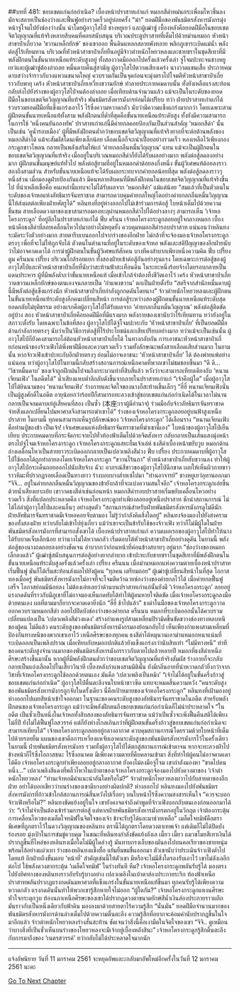 ##บทที่ 481: ขอบเขตแก่นก่อกำเนิด?
เบื้องหน้าปราสาทเก่าแก่
หมอกสีดำหม่นกระเพื่อมไหวขึ้นลง มักจะสลายเป็นช่องว่างและฟื้นฟูอย่างรวดเร็วอยู่บ่อยครั้ง
“ฆ่า”
ยอดฝีมือของพันธมิตรสังหารมังกรมุ่งหน้าจู่โจมไปยังช่องว่างนั้น
นำโดยผู้อาวุโสไป๋ ชางหยูเยว่ และผู้เฒ่าซู่ เบื้องหลังคือยอดฝีมือในขอบเขตจิตวิญญาณที่แท้จริงหลายสิบคนที่คอยสนับสนุน
บริเวณประตูปราสาทที่เต็มไปด้วยม่านหมอก หัวหน้าสาขาป๋าเถี่ยวาด ‘ขวานเหล็กยักษ์’ ของเขาออก พื้นดินแหลกสลายพังทลาย พลิกภูเขาระเบิดแม่น้ำ พลังต่อสู้ไร้เทียมทาน
บริเวณที่หัวหน้าสาขาป๋าเถี่ยยืนอยู่มีจ้าวตำหนักโหยวหลงและชายชราในชุดสีเทาที่มีพลังฝึกตนในขั้นนายเหนือแท้ระดับสูงอยู่ ทั้งสองวาดมือออกไปครั้งแล้วครั้งเล่า จู่โจมปะทะจนชางหยูเยว่และผู้เฒ่าซู่ต้องล่าถอย
หมื่นดาบคืนสู่สามัญ
ผู้อาวุโสไป๋ตวาดเสียงเคร่ง นางวาดแขนเสื้อ ประกายคมดาบสว่างจ้าราวกับวงแหวนขนาดใหญ่ ควบรวมกันเป็นจุดก่อนจะมุ่งตรงไปโจมตีหัวหน้าสาขาป๋าเถี่ยราวกับพายุ
เคร้ง
หัวหน้าสาขาป๋าเถี่ยเหวี่ยงขวานยักษ์ ทำลายประกายคมดาบนั้น ทั้งยังเหลือแรงสะท้อนกลับส่งไปยังร่างของผู้อาวุโสไป๋จนต้องล่าถอย
เมื่อเทียบด้านจำนวนแล้ว แม้จะเป็นในระดับของยอดฝีมือในขอบเขตจิตวิญญาณที่แท้จริง พันธมิตรสังหารมังกรย่อมได้เปรียบ
ทว่า
ฝ่ายปราสาทเก่าแก่ได้รวบรวมยอดฝีมือที่แข็งแกร่งเอาไว้ ไร้ซึ่งความหวาดกลัว นับว่ามีความแข็งแกร่งมากกว่า
โดยเฉพาะสามผู้ฝึกตนขั้นนายเหนือแท้ทั้งสาม พลังฝึกตนที่ต่ำที่สุดคือขั้นนายเหนือแท้ระดับสูง ทั้งยังมีความสามารถในการใช้ ‘หนึ่งคนยันกองทัพ’
ปราสาทเก่าแก่นี้มีค่ายกลคอยป้องกันเป็นส่วนสำคัญ ‘หมอกสีดำ’ นั้นเป็นเช่น ‘คูน้ำรอบเมือง’
ผู้ที่มีพลังฝึกตนต่ำกว่าขอบเขตจิตวิญญาณที่แท้จริงยากที่จะต่อต้านพลังของหมอกสีดำได้ แม้จะสัมผัสโดนเพียงเล็กน้อย เลือดเนื้อก็จะเน่าเปื่อยอย่างรวดเร็ว หลงเหลือไว้เพียงกองกระดูกขาวโพลน กลายเป็นพลังเสริมให้แก่ ‘ค่ายกลกลืนหมื่นวิญญาณ’ แทน
แม้จะเป็นผู้ฝึกตนในขอบเขตจิตวิญญาณที่แท้จริง เมื่ออยู่ในบริเวณหมอกสีดำก็ยังได้รับผลอย่างมาก พลังต่อสู้ลดลงอย่างมาก
ผู้ฝึกตนขั้นมนุษย์แท้ทั่วไป พลังต่อสู้ยามที่อยู่ในหมอกดำด้อยลงกึ่งหนึ่ง
ขั้นผู้วิเศษแท้ด้อยลงราวสองถึงสามส่วน
สำหรับขั้นนายเหนือแท้จะได้รับผลกระทบจากค่ายกลน้อยที่สุด พลังต่อสู้ลดลงราวๆ หนึ่งส่วน
เมื่อมองดูฝ่ายป้องกันแล้ว มีคนหลายสิบคนที่มีพลังฝึกตนในขอบเขตจิตวิญญาณที่แท้จริงขึ้นไป
ที่น่าเหลือเชื่อคือ คนเหล่านี้แทบจะไม่ได้รับผลจาก ‘หมอกสีดำ’ แม้แต่น้อย
“สมแล้วที่เป็นตัวตนในระดับของเจ้าหอแห่งลัทธิมารจันทราชาด สามารถควบคุมค่ายกลใหญ่โตอย่างค่ายกลกลืนหมื่นวิญญาณนี้ให้ส่งผลต่อเพียงฝ่ายศัตรูได้”
หลินทงที่อยู่ห่างออกไปไม่เข้าร่วมการต่อสู้ ใบหน้าเต็มไปด้วยความชื่นชม
สายเลือดดวงตาของเขาสามารถมองทะลุผ่านหมอกสีดำไปได้อย่างลางๆ สามารถเห็น ‘เจ้าหอโครงกระดูก’ ที่อยู่ลึกในปราสาทเก่าแก่ได้
ฟึ่บ ครืนน
เจ้าหอโครงกระดูกลอยอยู่ใจกลางหมอก เบื้องหน้าคือธงสีดำที่ลอยเคลื่อนไหวไปมาอย่างไม่หยุดยั้ง ควบคุมหมอกสีดำรอบปราสาท
แน่นอนว่าหลินทงระมัดระวังตัวอย่างมาก สายตารีบเบนออกไปจากร่างของอีกฝ่าย ไม่กล้าที่จะจ้องมองเจ้าหอโครงกระดูกตรงๆ เพื่อที่จะไม่ให้ถูกจับได้
ตัวตนในตำนานที่อยู่ในระดับของเจ้าหอ พลังและสติปัญญาของอีกฝ่ายนับว่าไม่อาจคาดเดาได้ การฆ่าผู้ฝึกตนในขั้นผู้วิเศษแท้สักคน บางทีคงสำบากเพียงหนึ่งความคิด
ฟึ่บ เปรี้ยง
ตูม ครืนนน เปรี้ยง
บริเวณใกล้รอยแยก ทั้งสองฝ่ายเข้าต่อสู้กันอย่างรุนแรง
โดยเฉพาะการต่อสู้ของผู้อาวุโสไป๋และหัวหน้าสาขาป๋าเถี่ยที่นับว่าสะท้านฟ้าสะเทือนดิน ในระยะหนึ่งร้อยจ้างโดยรอบกลายเป็นแดนประหาร ผู้ที่มีพลังต่ำกว่าขั้นนายเหนือแท้ เมื่อเข้าใกล้จำต้องทิ้งชีวิตเอาไว้
เคร้ง
หัวหน้าสาขาป๋าเถี่ยวาดขวานเหล็กยักษ์ของตนเองจนกลายเป็น ‘กำแพงขวาน’ ตกเป็นฝ่ายตั้งรับ
“สตรีจากสำนักหมื่นดาบผู้นี้มีพลังต่อสู้แข็งแกร่งนัก หัวหน้าสาขาป๋าเถี่ยกำลังถูกกดดันโดยนาง”
จ้าวตำหนักโหยวหลงและผู้ฝึกตนในขั้นนายเหนือแท้ระดับสูงอีกคนเปลี่ยนสีหน้า
การต่อสู้ระหว่างสองผู้ฝึกตนขั้นนายเหนือแท้ระดับสุดยอดกลับไม่ยุติธรรม
อย่างแรกคือผู้อาวุโสไป๋ได้รับผลจาก ‘ค่ายกลกลื่นหมื่นวิญญาณ’ พลังต่อสู้ติดขัดอยู่บ้าง
สอง หัวหน้าสาขาป๋าเถี่ยคือยอดฝีมือที่มีแรงมาก พลังกายของเขานับว่าไร้เทียมทาน ทว่ายังอยู่ในสภาวะตั้งรับ
โดยเฉพาะในข้อที่สอง
ผู้อาวุโสไป๋ได้จู่โจมปะทะกับ ‘หัวหน้าสาขาป๋าเถี่ย’ ที่เป็นยอดฝีมือด้านกำลังกายตรงๆ นับว่าเป็นวิธีการต่อสู้ที่ไร้ประโยชน์และเสียเปรียบอย่างมาก
ทว่าแม้จะเป็นเช่นนั้น ผู้อาวุโสไป๋ก็ยังคงสามารถไล่ต้อนหัวหน้าสาขาป๋าเถี่ยได้
ในทางกลับกัน การเอาชนะหัวหน้าสาขาป๋าเถี่ยก่อนหน้าของจ้าวเฟิงได้พึ่งพาฝีมือและความรวดเร็ว รวมทั้งลักษณะพลังสายเลือดเสียส่วนมาก
ในยามนั้น หากจ้าวเฟิงเข้าปะทะกับอีกฝ่ายตรงๆ ย่อมไม่อาจเอาชนะ ‘หัวหน้าสาขาป๋าเถี่ย’ ได้ ต้องพ่ายแพ้อย่างแน่นอน
ทว่าผู้อาวุโสไป๋ในยามนี้กลับสร้างสถานการณ์เหนือคาดที่พวกเขาไม่ชมชอบขึ้นมา
“ดี ดี... ‘วิชาหมื่นดาบ’ ของเจ้าถูกฝึกฝนไปจนถึงกระบวนท่าที่สิบสี่แล้ว หวังว่าจะสามารถเทียบเคียงกับ ‘หนานเจียนเฟิง’ ในอดีตได้”
น้ำเสียงแหบต่ำลึกลับดังขึ้นจากภายในปราสาทเก่าแก่
“เจ้าคือผู้ใด”
เมื่อผู้อาวุโสไป๋ได้ยินนามของ ‘หนานเจียนเฟิง’ ร่างกายและจิตใจของนางก็สะท้านขึ้นเล็กๆ
“ฮี่ฮี่ หนานเจียนเฟิงนั่นเป็นผู้สูงศักดิ์ในอดีต อายุน้อยกว่าร้อยปีก็สามารถทะลวงเข้าสู่ขอบเขตแก่นก่อกำเนิดได้ในเวลาไม่นาน กลายเป็นจอมดาบเย่อู๋เสี่ยคนที่สอง เปิ่นซั่ว (本座:เราผู้มีอำนาจ) ร่วมมือกับจ้าวลัทธิมารจันทราชาด จ่ายสิ่งแลกเปลี่ยนไปมหาศาลจึงสามารถฆ่าเขาได้”
ร่างของเจ้าหอโครงกระดูกลอยอยู่บนฟ้าสูงเหนือปราสาท
ในยามนี้ ทุกคนสามารถเห็นรูปลักษณ์ของ ‘เจ้าหอโครงกระดูก’ ได้เลือนราง
“หนานเจียนเฟิงคือท่านปู่ของข้า เป็นเจ้า! เจ้าเศษเดนแห่งลัทธิมารจันทราชาดที่ฆ่าเขานี่เอง”
ใบหน้าของผู้อาวุโสไป๋เย็นเยียบ ประกายคมดาบที่กระจัดกระจายไปทั่วท้องฟ้าเต็มไปด้วยจิตสังหาร กลับกลายเป็นเส้นแสงมุ่งหน้าตรงไปจู่โจมเจ้าหอโครงกระดูก
เจ้าหอโครงกระดูกแสยะยิ้มเจ้าเล่ห์ ธงสีดำเบื้องหน้าขยับวูบ หมอกด้านล่างเคลื่อนไหวเป็นสายยาวระเบิดออกกลายเป็นเปลวเพลิงสีม่วง
ฟึ่บ เปรี้ยง
ประกายคมดาบที่ผู้อาวุโสไป๋ใช้ออกได้ถูกทำลายลงโดยเจ้าหอโครงกระดูก
“ขวานไร้นภา”
หัวหน้าสาขาป๋าเถี่ยสับขวานลง ทำให้ผู้อาวุโสไป๋กระเด็นถอยออกไปนับสิบจ้าง
ฉัวะ
อาภรณ์สีขาวของผู้อาวุโสไป๋ฉีกขาด เผยให้เห็นผิวกายขาวราวหิมะที่ปรากฏรอยเลือดเป็นทางยาว ร่างบอบบางส่ายเซไปมา
“ท่านอาจารย์”
ชางหยูเยว่อุทานออกมา
“จิจิ... อยู่ในค่ายกลกลืนหมื่นวิญญาณของข้ายังกล้าที่จะแบ่งความสนใจอีก”
เจ้าหอโครงกระดูกเอ่ยขึ้นด้วยน้ำเสียงเยาะเย้ย
เขาวาดธงสีดำเช่นก่อนหน้า หมอกสีดำรอบปราสาทเริ่มขยับเคลื่อนไหวอย่างรวดเร็ว
สิ่งที่แปลกประหลาดคือ เจ้าหอโครงกระดูกทำเพียงลอยอยู่เหนือปราสาท ชักนำสถานการณ์ ไม่ได้ไล่ล่าผู้อาวุโสไป๋และคนอื่นๆ อย่างสุดตัว
“สถานการณ์สำหรับฝ่ายพันธมิตรสังหารมังกรดูไม่ดีนัก ฝ่ายลัทธิมารจันทราชาดมีเจ้าหอคอยจับตามอง ไม่รู้ว่ากำลังคิดสิ่งใดอยู่”
หลินทงจ้องมองไปยังสงครามของทั้งสองฝ่าย ทว่ากลับไม่เข้าไปยุ่งเกี่ยว
แม้ว่าเขาจะเป็นข้ารับใช้ของจ้าวเฟิง ทว่าก็ไม่มีผู้ใดในฝ่ายพันธมิตรสังหารมังกรที่สามารถสั่งเขาได้
เบื้องหน้าปราสาทเก่าแก่
ความเผอเรอของผู้อาวุโสไป๋ทำให้นางได้รับบาดเจ็บเล็กน้อย
ทว่านางไม่ได้หวาดกลัว เริ่มตอบโต้หัวหน้าสาขาป๋าเถี่ยอย่างดุดัน ในยามนี้ พลังต่อสู้ของนางถดถอยลงอย่างชัดเจน ลำบากกว่าก่อนหน้าที่ค่อนข้างสบายๆ อยู่มาก
“ช่องว่างของหมอกเล็กลงแล้ว”
ผู้เฒ่าซู่สนับสนุนการต่อสู้อย่างยากลำบาก เข้าปะทะกับชายชราในชุดสีเทาที่มีพลังฝึกตนในขั้นนายเหนือแท้ระดับสูงครั้งแล้วครั้งเล่า
เปรี้ยง ครืนนน
เมื่อม่านหมอกแห่งความตายเบื้องหน้าปราสาทเริ่มฟื้นฟู มันก็ได้เริ่มสะท้อนส่งผลไปยังผู้คน
“ทุกคน เตรียมถอย”
ผู้เฒ่าซู่เปลี่ยนสีหน้าในที่สุด
โอกาสทองเมื่อครู่ พันธมิตรสังหารมังกรไม่อาจที่จะโจมตีคว้าฉวยช่องว่างของค่ายกลไว้ได้ เมื่อค่ายกลฟื้นฟูเสร็จ โอกาสย่อมมีน้อยลง
ไม่ต้องเอ่ยเลยว่าด้านบนปราสาทเก่าแก่นั้นยังมี ‘เจ้าหอโครงกระดูก’ ลอยอยู่ แรงกดดันที่ราวกับมีภูเขาที่ไม่อาจมองเห็นกดทับได้ทำให้ผู้คนหายใจติดขัด
เมื่อเจ้าหอโครงกระดูกลงมือด้วยตนเอง ผลที่ตามมาก็ยากจะคาดเดายิ่งนัก
“ฮี่ฮี่ ช้าไปแล้ว”
ธงดำในมือของเจ้าหอโครงกระดูกวาดออกควบรวมหมอกสีดำ ลอยไปปิดบังช่องว่างของค่ายกล
ครืนนน
หมอกที่ระเบิดออกนั้นได้ควบรวมเปลี่ยนแปลงเป็น ‘เปลวเพลิงสีม่วงแดง’ สร้างกำแพงรูปสามเหลี่ยมปิรามิดขึ้นขัดขวางช่องทางหลบหนีของผู้คน
ไม่ดีแล้ว
คนระดับสูงของพันธมิตรสังหารมังกรมองย้อนกลับไป เห็นเพียงกำแพงสามเหลี่ยมที่ป้องกันทางหนีของพวกเขาเอาไว้
เหนือศีรษะของทุกคน ธงสีดำได้หมุนวนเอาม่านหมอกหนาแน่นที่ระเบิดออกเป็นเพลิงปราณ เมื่อเทียบกับหมอกปกติแล้วยังแข็งแกร่งกว่านับสิบเท่า
“ไม่มีทางหนี”
ท่าทีของคนระดับสูงจำนวนมากของพันธมิตรสังหารมังกรราวกับตายไปแล้วหลายปี
หมอกที่ธงสีดำเหนือศีรษะสร้างขึ้นมานั้น หากผู้ที่มีพลังฝึกตนต่ำกว่าขอบเขตจิตวิญญาณที่แท้จริงสัมผัส ร่างกายก็จะกลับกลายเป็นแอ่งเลือดไปในเสี้ยววินาที
เบื้องหลังกำแพงสามมิตินั้น ยังมีกลิ่นอายที่น่าหวาดกลัวยิ่งกว่าจากวิชาที่เจ้าหอโครงกระดูกใช้ออกด้วยตนเอง มันคือ ‘เปลวเพลิงเปิ่นหมิง’
“เจ้าไม่ได้อยู่ในขั้นครึ่งก้าวสู่ขอบเขตแก่นก่อกำเนิด”
ผู้อาวุโสไป๋ตื่นตะลึงจนใบหน้าขาวซีด แทบจะหมดสิ้นความหวัง
“คนระดับสูงของพันธมิตรสังหารมังกรถูกจับในครั้งเดียว นี่คือเป้าหมายของเจ้าหอโครงกระดูก”
หลินทงที่เฝ้ามองอยู่ห่างออกไปเผยสีหน้าเข้าใจออกมา
ในฐานะของคนระดับสูงของลัทธิมารจันทราชาดในอดีต สำหรับพลังฝึกตนของเจ้าหอโครงกระดูก แม้ว่าจะมีพลังฝึกตนถึงขอบเขตแก่นก่อกำเนิดก็ไม่น่าประหลาดใจ
“ในอดีต เปิ่นซั่วเป็นหนึ่งในเจ้าหอทั้งสิบสองของลัทธิมารจันทราชาด แม้ว่าเปิ่นซั่วจะเพิ่งฟื้นคืนสติได้เพียงไม่กี่ปี ยังไม่ได้ฟื้นฟูไอสวรรค์ แต่ก็ยังห่างไกลเกินกว่าที่ผู้ฝึกตนขั้นครึ่งก้าวสู่ขอบเขตแก่นก่อกำเนิดจะสามารถเทียบได้”
เจ้าหอโครงกระดูกลอยอยู่กลางอากาศ ควบคุมสถานการณ์โดยรวมด้วยใบหน้าที่เต็มไปด้วยรอยยิ้ม
แผนของเขาคือการเหวี่ยงแหจับเอาคนระดับสูงของพันธมิตรสังหารมังกรไว้ในครั้งเดียว
ในยามนี้
ฝ่ายพันธมิตรสังหารมังกร รวมทั้งผู้อาวุโสไป๋ได้ตกสู่สถานการณ์เข้าตาจน
หากจะทะลวงฝ่าไปข้างหน้าก็ไร้ซึ่งโอกาสชนะ ไร้ซึ่งอนาคต มีเพียงความตายที่คืบคลานเข้ามา
สิ่งที่ทำให้ผู้คนไม่อาจคาดเดาได้คือ เจ้าหอโครงกระดูกทำเพียงลอยอยู่กลางอากาศ ยังคงไม่ลงมือจู่โจม
เขากำลังมองหา
“ขาดไปคนหนึ่ง...”
เปลวเพลิงสีแดงที่พลิ้วไหวในเบ้าตาของเจ้าหอโครงกระดูกจ้องมองไปยังดวงตาของ ‘เจ้าตำหนักโหยวหลง’
“ท่านเจ้าหอมีคำแนะนำอันใดหรือไม่?”
จ้าวตำหนักโหยวหลงผวาไปกับสายตาของอีกฝ่าย อย่าได้บอกเชียวว่าบนร่างของเขามีบางอย่างผิดปกติ?
ห่างออกไป
หลินทงมองไปยังพันธมิตรสังหารมังกรที่ก้าวเข้าใกล้สถานการณ์สิ้นหวังไปเรื่อยๆ บนใบหน้าไร้ซึ่งความสงสารเห็นใจ
“ควรจะบอกจ้าวเฟิงหรือไม่?”
หลินทงขัดแย้งอยู่ในใจ
เขายังคงจดจำถึงคำพูดที่จ้าวเฟิงบอกกับตนเองก่อนออกมาได้ว่า: “เจ้าไม่จำเป็นต้องเข้าร่วมการต่อสู้ แต่หากฝ่ายพันธมิตรสังหารมังกรตกอยู่ในวิกฤต เจ้าต้องกระตุ้นการเคลื่อนไหวของเมล็ดใจทมิฬในจิตใจของเจ้า ข้าจะรับรู้ได้และมาช่วยเหลือ”
เมล็ดใจทมิฬคือตราพิเศษที่ถูกตราไว้ในดวงวิญญาณของหลินทง
ตรานี้ได้ถูกตราโดยดวงตาเทพเจ้า แต่เดิมก็ไม่ได้ปิดบังร่องรอย มุ่งเป้าในการข่มขู่ควบคุม
ในขณะที่หลินทงกำลังขัดแย้งลังเล
เมี้ยว เมี้ยว
แมวขโมยสีเทาเงินได้ปรากฏขึ้นที่ไหล่ของหลินทงเมื่อใดไม่มีผู้ใดล่วงรู้ มันทาบกรงเล็บของมันลงไปบนคอเรียวของชายหนุ่มพร้อมไล้อย่างแผ่วเบา
ร่างของหลินทงแข็งทื่อ แย้มยิ้มขมขื่นออกมา ตัวเขานับว่าประเมินจ้าวเฟิงต่ำไปโดยแท้ อีกฝ่ายถึงขั้นมอบ ‘หน้าที่’ สำคัญเช่นนี้ให้ตัวเขา มีหรือจะไม่มีสิ่งใดรองรับเอาไว้
เขาไม่ลังเลอีกต่อไป ใช้พลังดวงตากระตุ้น ‘เมล็ดใจทมิฬ’ ในร่างทันที
หืม?
เจ้าหอโครงกระดูกพลันรับรู้ได้ มองตรงไปยังทิศทางของหลินทงราวกับรับรู้บางอย่าง เปลวเพลิงในเบ้าตาส่องประกายระริก
ท้องฟ้าเหนือปราสาทพลันปรากฏแรงกดดันมหาศาลที่แข็งแกร่งในขั้นนายเหนือแท้ขึ้นมา ทุกคนรับรู้ได้เพียงความหวาดกลัว แรงกดดันนั้นทำให้พวกเขารู้สึกหายใจไม่ออก
“ผู้ใดกัน?”
เจ้าหอโครงกระดูกแหงนศีรษะ หัวใจกระตุกวูบ
ท้องนภาเหนือศีรษะของเขาได้ปรากฏดวงตาขนาดยักษ์สีน้ำเงินส่องประกายราวผลึก มันราวกับเป็นหนึ่งเดียวกับฟ้าดิน มองลงมาด้วยสายตาไร้ความรู้สึก
“นั่นมัน”
ยอดฝีมือจำนวนมากของพันธมิตรสังหารมังกรด้านล่างเต็มไปด้วยความตื่นตะลึง ความรู้สึกที่อยากจะค้อมคำนับปรากฏขึ้นในใจ
มาอีกแล้ว
จ้าวตำหนักโหยวหลงร่างสั่นสะท้าน ชัดเจนว่าสิ่งนี้คือเงามืดในจิตใจของเขา
“จิจิ.. ดูเหมือนว่าบางสิ่งที่เปิ่นซั่วเห็นบนร่างของโหยวหลงจะมีเจ้าอยู่เบื้องหลังสินะ”
เจ้าหอโครงกระดูกรู้สึกตื่นตะลึงกับการมาถึงของ ‘เนตรสวรรค์’ ทว่ากลับไม่ได้ประหลาดใจมากนัก

------------------------------------------------------------------------------

แจ้งอัพนิยาย
วันที่ 11 มกราคม 2561 จะหยุดอัพและะกลับมาอัพใหม่อีกครั้งในวันที่ 12 มกราคม 2561 นะคะ


[Go To Next Chapter]( ./41.md)